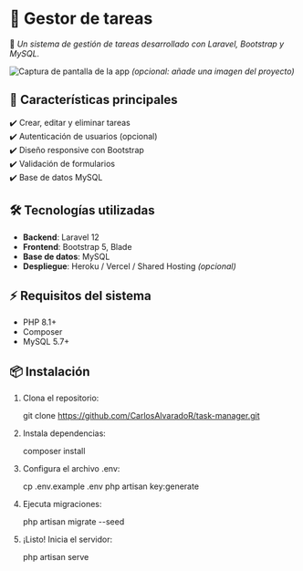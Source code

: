 # 🚀 **Gestor de tareas**  

🔹 *Un sistema de gestión de tareas desarrollado con Laravel, Bootstrap y MySQL.*  

![Captura de pantalla de la app](public/task.avif) *(opcional: añade una imagen del proyecto)*  

## 🌟 **Características principales**  
✔️ Crear, editar y eliminar tareas  
✔️ Autenticación de usuarios (opcional)  
✔️ Diseño responsive con Bootstrap  
✔️ Validación de formularios  
✔️ Base de datos MySQL  

## 🛠️ **Tecnologías utilizadas**  
- **Backend**: Laravel 12  
- **Frontend**: Bootstrap 5, Blade  
- **Base de datos**: MySQL  
- **Despliegue**: Heroku / Vercel / Shared Hosting *(opcional)*  

## ⚡ **Requisitos del sistema**  
- PHP 8.1+  
- Composer  
- MySQL 5.7+  

## 📦 **Instalación**  
1. Clona el repositorio:  

   git clone https://github.com/CarlosAlvaradoR/task-manager.git

2. Instala dependencias:

    composer install

3. Configura el archivo .env:

    cp .env.example .env
    php artisan key:generate

4. Ejecuta migraciones:

    php artisan migrate --seed

5. ¡Listo! Inicia el servidor:

    php artisan serve